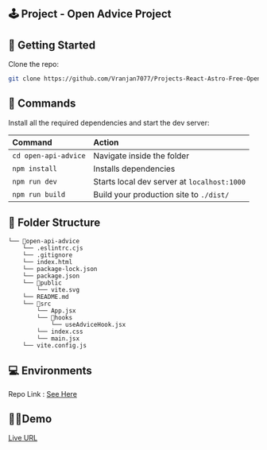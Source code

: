 ## 🕹️ Project - Open Advice Project

## 🚀 Getting Started

Clone the repo:

```bash
git clone https://github.com/Vranjan7077/Projects-React-Astro-Free-Open-Apis.git
```

## 🧞 Commands

Install all the required dependencies and start the dev server:

| Command              | Action                                      |
| :------------------- | :------------------------------------------ |
| `cd open-api-advice` | Navigate inside the folder                  |
| `npm install`        | Installs dependencies                       |
| `npm run dev`        | Starts local dev server at `localhost:1000` |
| `npm run build`      | Build your production site to `./dist/`     |

## 📓 Folder Structure

```
└── 📁open-api-advice
    └── .eslintrc.cjs
    └── .gitignore
    └── index.html
    └── package-lock.json
    └── package.json
    └── 📁public
        └── vite.svg
    └── README.md
    └── 📁src
        └── App.jsx
        └── 📁hooks
            └── useAdviceHook.jsx
        └── index.css
        └── main.jsx
    └── vite.config.js
```

## 💻 Environments

Repo Link : [See Here](https://github.com/Vranjan7077/Projects-React-Astro-Free-Open-Apis/tree/master/open-api-advice)

## 🧑‍🎓Demo

[Live URL](https://open-api-advice.netlify.app)
